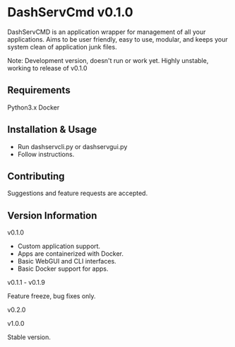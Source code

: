 # DashServCmd v0.1.0

DashServCMD is an application wrapper for management of all your applications. Aims
to be user friendly, easy to use, modular, and keeps your system clean of application junk files.

Note: Development version, doesn't run or work yet. Highly unstable, working to release of v0.1.0

Requirements
---------

Python3.x
Docker


Installation & Usage
------------

* Run dashservcli.py or dashservgui.py
* Follow instructions.


Contributing
-------------

Suggestions and feature requests are accepted.


Version Information
-------

v0.1.0

* Custom application support.
* Apps are containerized with Docker.
* Basic WebGUI and CLI interfaces.
* Basic Docker support for apps.


v0.1.1 - v0.1.9

Feature freeze, bug fixes only.

v0.2.0




v1.0.0

Stable version.







